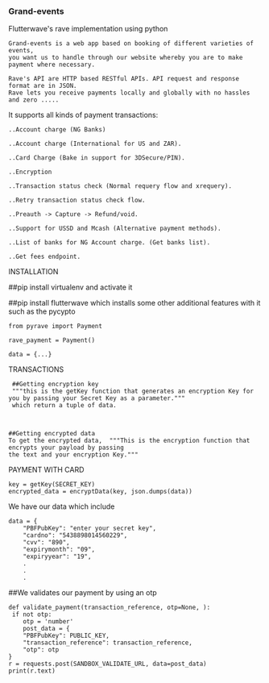 ### Grand-events
Flutterwave's rave implementation using python


    Grand-events is a web app based on booking of different varieties of events,
    you want us to handle through our website whereby you are to make payment where necessary.

    Rave's API are HTTP based RESTful APIs. API request and response format are in JSON.
    Rave lets you receive payments locally and globally with no hassles and zero .....


It supports all kinds of payment transactions:

    ..Account charge (NG Banks)

    ..Account charge (International for US and ZAR).

    ..Card Charge (Bake in support for 3DSecure/PIN).

    ..Encryption

    ..Transaction status check (Normal requery flow and xrequery).

    ..Retry transaction status check flow.

    ..Preauth -> Capture -> Refund/void.

    ..Support for USSD and Mcash (Alternative payment methods).

    ..List of banks for NG Account charge. (Get banks list).

    ..Get fees endpoint.



INSTALLATION

##pip install virtualenv and activate it

##pip install flutterwave which installs some other additional features with it such as the pycypto

    from pyrave import Payment

    rave_payment = Payment()

    data = {...}


TRANSACTIONS
 
     ##Getting encryption key
     """this is the getKey function that generates an encryption Key for you by passing your Secret Key as a parameter.""" 
     which return a tuple of data.
 


    ##Getting encrypted data
    To get the encrypted data,  """This is the encryption function that encrypts your payload by passing 
    the text and your encryption Key."""


PAYMENT WITH CARD

    key = getKey(SECRET_KEY)
    encrypted_data = encryptData(key, json.dumps(data))


We have our data which include
    
    
    data = {
        "PBFPubKey": "enter your secret key",
        "cardno": "5438898014560229",
        "cvv": "890",
        "expirymonth": "09",
        "expiryyear": "19",
        .
        .
        .
        
##We validates our payment by using an otp


    def validate_payment(transaction_reference, otp=None, ):
     if not otp:
        otp = 'number'
        post_data = {
        "PBFPubKey": PUBLIC_KEY,
        "transaction_reference": transaction_reference, 
        "otp": otp
    }
    r = requests.post(SANDBOX_VALIDATE_URL, data=post_data)
    print(r.text)

